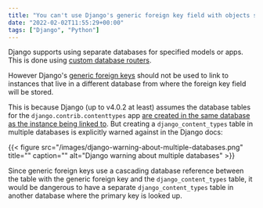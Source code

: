 ```yaml
---
title: "You can't use Django's generic foreign key field with objects stored in a separate database"
date: "2022-02-02T11:55:29+00:00"
tags: ["Django", "Python"]
---
```


Django supports using separate databases for specified models or apps. This is
done using [custom database routers](https://docs.djangoproject.com/en/4.0/topics/db/multi-db/#automatic-database-routing).

However Django's [generic foreign
keys](https://docs.djangoproject.com/en/4.0/ref/contrib/contenttypes/#generic-relations) should not be used to link to instances
that live in a different database from where the foreign key field will be
stored.

This is because Django (up to v4.0.2 at least) assumes the database tables for the `django.contrib.contenttypes` app
[are created in the same database as the instance being linked to](https://github.com/django/django/blob/stable/3.2.x/django/contrib/contenttypes/fields.py#L164-L165
). But creating a `django_content_types` table in multiple databases is explicitly warned against in the Django docs:

{{< figure src="/images/django-warning-about-multiple-databases.png" title="" caption="" alt="Django warning about multiple databases" >}}

Since generic foreign keys use a cascading database reference between the
table with the generic foreign key and the `django_content_types` table, it
would be dangerous to have a separate `django_content_types` table in another
database where the primary key is looked up.
